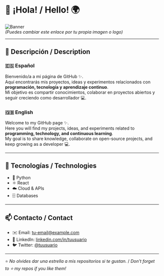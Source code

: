 # 👋 ¡Hola! / Hello! 🌍

![Banner](https://i.imgur.com/z2bX3jK.png)  
*(Puedes cambiar este enlace por tu propia imagen o logo)*

---

## 📌 Descripción / Description

### 🇪🇸 Español
Bienvenido/a a mi página de GitHub ✨.  
Aquí encontrarás mis proyectos, ideas y experimentos relacionados con **programación, tecnología y aprendizaje continuo**.  
Mi objetivo es compartir conocimientos, colaborar en proyectos abiertos y seguir creciendo como desarrollador 💻.  

### 🇬🇧 English
Welcome to my GitHub page ✨.  
Here you will find my projects, ideas, and experiments related to **programming, technology, and continuous learning**.  
My goal is to share knowledge, collaborate on open-source projects, and keep growing as a developer 💻.  

---

## 🌟 Tecnologías / Technologies
- 🐍 Python  
- ⚛️ React  
- ☁️ Cloud & APIs  
- 🗄️ Databases  

---

## 📫 Contacto / Contact
- ✉️ Email: [tu-email@example.com](mailto:tu-email@example.com)  
- 💼 LinkedIn: [linkedin.com/in/tuusuario](https://linkedin.com/in/tuusuario)  
- 🐦 Twitter: [@tuusuario](https://twitter.com/tuusuario)  

---

⭐️ *No olvides dar una estrella a mis repositorios si te gustan.* / *Don’t forget to ⭐ my repos if you like them!*  
